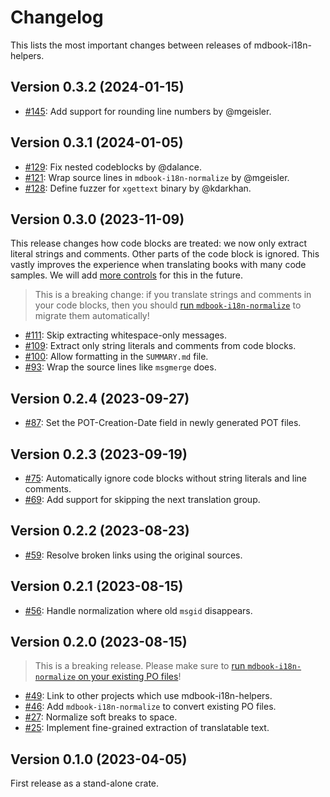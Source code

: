 # Changelog

This lists the most important changes between releases of mdbook-i18n-helpers.

## Version 0.3.2 (2024-01-15)

- [#145]: Add support for rounding line numbers by @mgeisler.

## Version 0.3.1 (2024-01-05)

- [#129]: Fix nested codeblocks by @dalance.
- [#121]: Wrap source lines in `mdbook-i18n-normalize` by @mgeisler.
- [#128]: Define fuzzer for `xgettext` binary by @kdarkhan.

## Version 0.3.0 (2023-11-09)

This release changes how code blocks are treated: we now only extract literal
strings and comments. Other parts of the code block is ignored. This vastly
improves the experience when translating books with many code samples. We will
add [more controls][#76] for this in the future.

> This is a breaking change: if you translate strings and comments in your code
> blocks, then you should [run `mdbook-i18n-normalize`](USAGE.md) to migrate
> them automatically!

- [#111]: Skip extracting whitespace-only messages.
- [#109]: Extract only string literals and comments from code blocks.
- [#100]: Allow formatting in the `SUMMARY.md` file.
- [#93]: Wrap the source lines like `msgmerge` does.

## Version 0.2.4 (2023-09-27)

- [#87]: Set the POT-Creation-Date field in newly generated POT files.

## Version 0.2.3 (2023-09-19)

- [#75]: Automatically ignore code blocks without string literals and line
  comments.
- [#69]: Add support for skipping the next translation group.

## Version 0.2.2 (2023-08-23)

- [#59]: Resolve broken links using the original sources.

## Version 0.2.1 (2023-08-15)

- [#56]: Handle normalization where old `msgid` disappears.

## Version 0.2.0 (2023-08-15)

> This is a breaking release. Please make sure to
> [run `mdbook-i18n-normalize` on your existing PO files](USAGE.md)!

- [#49]: Link to other projects which use mdbook-i18n-helpers.
- [#46]: Add `mdbook-i18n-normalize` to convert existing PO files.
- [#27]: Normalize soft breaks to space.
- [#25]: Implement fine-grained extraction of translatable text.

## Version 0.1.0 (2023-04-05)

First release as a stand-alone crate.

[#145]: https://github.com/google/mdbook-i18n-helpers/pull/145
[#129]: https://github.com/google/mdbook-i18n-helpers/pull/129
[#128]: https://github.com/google/mdbook-i18n-helpers/pull/128
[#121]: https://github.com/google/mdbook-i18n-helpers/pull/121
[#111]: https://github.com/google/mdbook-i18n-helpers/pull/111
[#109]: https://github.com/google/mdbook-i18n-helpers/pull/109
[#100]: https://github.com/google/mdbook-i18n-helpers/pull/100
[#93]: https://github.com/google/mdbook-i18n-helpers/pull/93
[#87]: https://github.com/google/mdbook-i18n-helpers/pull/87
[#76]: https://github.com/google/mdbook-i18n-helpers/issues/76
[#75]: https://github.com/google/mdbook-i18n-helpers/pull/75
[#69]: https://github.com/google/mdbook-i18n-helpers/pull/69
[#59]: https://github.com/google/mdbook-i18n-helpers/pull/59
[#56]: https://github.com/google/mdbook-i18n-helpers/pull/56
[#49]: https://github.com/google/mdbook-i18n-helpers/pull/49
[#46]: https://github.com/google/mdbook-i18n-helpers/pull/46
[#27]: https://github.com/google/mdbook-i18n-helpers/pull/27
[#25]: https://github.com/google/mdbook-i18n-helpers/pull/25
